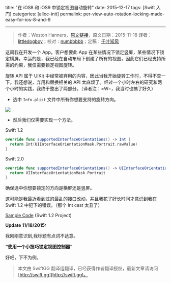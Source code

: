 title: "在 iOS8 和 iOS9 中锁定视图自动旋转"
date: 2015-12-17
tags: [Swift 入门]
categories: [alloc-init]
permalink: per-view-auto-rotation-locking-made-easy-for-ios-8-and-9

---
> 作者：Weston Hanners，[原文链接](http://www.alloc-init.com/2015/11/per-view-auto-rotation-locking-made-easy-for-ios-8-and-9/)，原文日期：2015-11-18
> 译者：[littledogboy](undefined)；校对：[numbbbbb](http://numbbbbb.com/)；定稿：[千叶知风](http://weibo.com/xiaoxxiao)
  







<!--此处开始正文-->

这周我在开发一个 App，客户想要此 App 在某些情况下锁定竖屏，某些情况下锁定横屏。幸运的是，我已经在自动布局下创建了所有的视图，因此它们已经支持所需的约束，我仅需要锁定视图旋转。
<!--more-->

旋转 API 属于 UIKit 中经常被弃用的内容，因此当我开始旋转工作时，不得不查一下。我还想说，弃用和替换相关的 API 太麻烦了。经过一个小时左右的研究和两个小时的实践，我终于整出了两部分。（译者注：=W=，我当时也搞了好久）

* 选中 `Info.plist` 文件中所有你想要支持的旋转方向。

![](/img/articles/per-view-auto-rotation-locking-made-easy-for-ios-8-and-9/InterfaceOrientation.png1450312516.562497)

* 然后我们仅需要实现一个方法。

Swift 1.2

```swift
override func supportedInterfaceOrientations() -> Int {
  return Int(UIInterfaceOrientationMask.Portrait.rawValue)
}
```

Swift 2.0

```swift
override func supportedInterfaceOrientations() -> UIInterfaceOrientationMask {
  return UIInterfaceOrientationMask.Portrait
}
```

确保选中你想要锁定的方向是横屏还是竖屏。

这可能是我最近看到过的最乱的接口改动，并且我花了好长时间才意识到我在 Swift 1.2 中犯下的错误。（那个 Int cast 太丑了）

[Sample Code](http://www.alloc-init.com/wp-content/uploads/2015/11/RotationTest.zip) (Swift 1.2 Project)

**Update 11/18/2015:**

我刚刚意识到,我标题有点词不达意。

**“使用一个小技巧锁定视图控制器”**

好吧，下不为例。
> 本文由 SwiftGG 翻译组翻译，已经获得作者翻译授权，最新文章请访问 [http://swift.gg](http://swift.gg)。